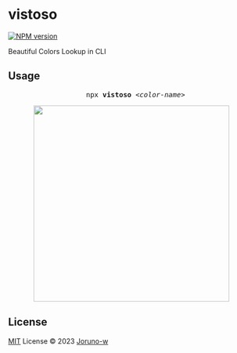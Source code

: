 # vistoso

[![NPM version](https://img.shields.io/npm/v/vistoso?color=a1b858&label=)](https://www.npmjs.com/package/vistoso)

Beautiful Colors Lookup in CLI

## Usage

<pre align='center'>
  npx <b>vistoso</b> <em>&lt;color-name&gt;</em>
</pre>

<p align='center'><img src='https://github.com/Joruno-w/vistoso/assets/54349117/fb4b8630-b4b7-4ec2-b3d3-7e083509ce59' width='400' /></p>

## License
[MIT](./LICENSE) License © 2023 [Joruno-w](https://github.com/Joruno-w)
